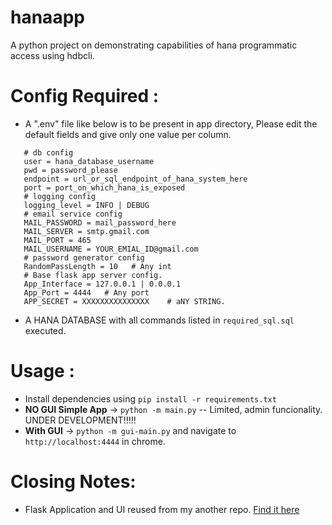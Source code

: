# hanaapp

A python project on demonstrating capabilities of hana programmatic access using hdbcli.

# Config Required : 

 - A ".env" file like below is to be present in app directory, Please edit the default fields and give only one value per column.
 ```text
    # db config
    user = hana_database_username
    pwd = password_please
    endpoint = url_or_sql_endpoint_of_hana_system_here
    port = port_on_which_hana_is_exposed
    # logging config
    logging_level = INFO | DEBUG
    # email service config
    MAIL_PASSWORD = mail_password_here
    MAIL_SERVER = smtp.gmail.com
    MAIL_PORT = 465
    MAIL_USERNAME = YOUR_EMIAL_ID@gmail.com
    # password generator config
    RandomPassLength = 10   # Any int
    # Base flask app server config.
    App_Interface = 127.0.0.1 | 0.0.0.1
    App_Port = 4444   # Any port 
    APP_SECRET = XXXXXXXXXXXXXXX    # aNY STRING.
 ```  

- A HANA DATABASE with all commands listed in `required_sql.sql` executed.

# Usage :
- Install dependencies using `pip install -r requirements.txt`
- **NO GUI Simple App** -> `python -m main.py` -- Limited, admin funcionality. UNDER DEVELOPMENT!!!!!
- **With GUI** -> `python -m gui-main.py` and navigate to `http://localhost:4444` in chrome.

# Closing Notes:
 - Flask Application and UI reused from my another repo. [Find it here](https://github.com/adithyaamara/FlaskApp.git)